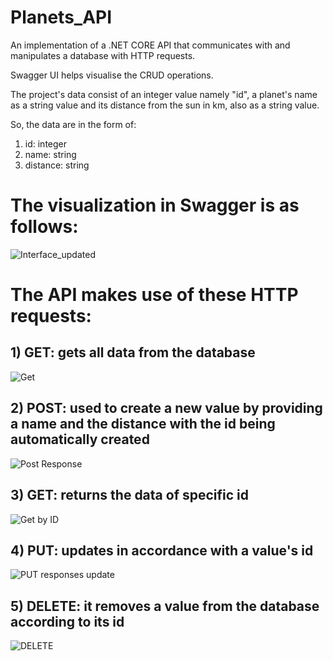 # Planets_API

An implementation of a .NET CORE API that communicates with and manipulates a database with HTTP requests. 

Swagger UI helps visualise the CRUD operations.

The project's data consist of an integer value namely "id", a planet's name as a string value and its distance from the sun in km,
also as a string value.

So, the data are in the form of:

1) id: integer
2) name: string
3) distance: string


<h1>The visualization in Swagger is as follows:</h1>


![Interface_updated](https://github.com/JohnSymeon/Planets_API/assets/125981941/d81793ec-735c-4ff5-94a0-974288e74bdd)




<h1><b>The API makes use of these HTTP requests:</b></h1>

<h2>1) GET: gets all data from the database</h2>

![Get](https://github.com/JohnSymeon/Planets_API/assets/125981941/7eef67a9-2fc8-4467-ad81-44aa88994b4e)

<h2>2) POST: used to create a new value by providing a name and the distance with the id being automatically created</h2> 

![Post Response](https://github.com/JohnSymeon/Planets_API/assets/125981941/844789ca-fa2f-4673-8e68-7f3ac017c9e3)

<h2>3) GET: returns the data of specific id</h2>

![Get by ID](https://github.com/JohnSymeon/Planets_API/assets/125981941/212dc169-3ae7-438f-a067-226609a4e6d2)

<h2>4) PUT: updates in accordance with a value's id</h2>

![PUT responses update](https://github.com/JohnSymeon/Planets_API/assets/125981941/2b975657-3d5b-4dec-8447-4c25ef77d42c)

<h2> 5) DELETE: it removes a value from the database according to its id</h2>

![DELETE](https://github.com/JohnSymeon/Planets_API/assets/125981941/65b60c1a-4e88-4675-92e4-c1c15e8cc726)


